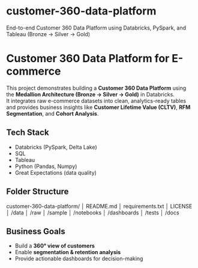 # customer-360-data-platform
End-to-end Customer 360 Data Platform using Databricks, PySpark, and Tableau (Bronze → Silver → Gold)

# Customer 360 Data Platform for E-commerce

This project demonstrates building a **Customer 360 Data Platform** using the **Medallion Architecture (Bronze → Silver → Gold)** in Databricks.  
It integrates raw e-commerce datasets into clean, analytics-ready tables and provides business insights like **Customer Lifetime Value (CLTV)**, **RFM Segmentation**, and **Cohort Analysis**.

## Tech Stack
- Databricks (PySpark, Delta Lake)
- SQL
- Tableau
- Python (Pandas, Numpy)
- Great Expectations (data quality)

## Folder Structure
customer-360-data-platform/
│ README.md
│ requirements.txt
│ LICENSE
│ /data
│ /raw
│ /sample
│ /notebooks
│ /dashboards
│ /tests
│ /docs


## Business Goals
- Build a **360° view of customers**
- Enable **segmentation & retention analysis**
- Provide actionable dashboards for decision-making
